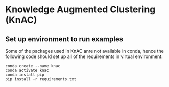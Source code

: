 # Knowledge Augmented Clustering (KnAC)
## Set up environment to run examples
Some of the packages used in KnAC anre not available in conda, hence the following code should set up all of the requirements in virtual environment:
```
conda create --name knac
conda activate knac
conda install pip
pip install -r requirements.txt
```
